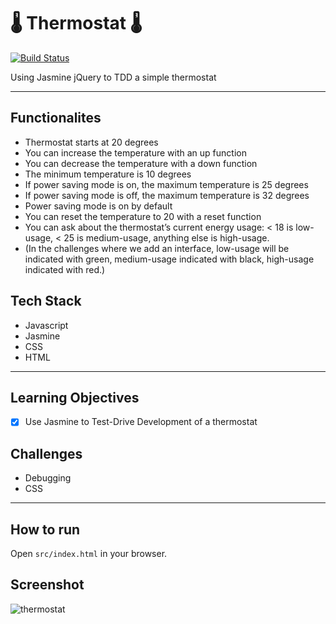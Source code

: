 # :thermometer: Thermostat :thermometer:


[![Build Status](https://travis-ci.org/petraartep/thermostat.svg?branch=master)](https://travis-ci.org/petraartep/thermostat)


Using Jasmine jQuery to TDD a simple thermostat

---

## Functionalites

* Thermostat starts at 20 degrees
* You can increase the temperature with an up function
* You can decrease the temperature with a down function
* The minimum temperature is 10 degrees
* If power saving mode is on, the maximum temperature is 25 degrees
* If power saving mode is off, the maximum temperature is 32 degrees
* Power saving mode is on by default
* You can reset the temperature to 20 with a reset function
* You can ask about the thermostat’s current energy usage: < 18 is low-usage, < 25 is medium-usage, anything else is high-usage.
* (In the challenges where we add an interface, low-usage will be indicated with green, medium-usage indicated with black, high-usage indicated with red.)

## Tech Stack

- Javascript
- Jasmine
- CSS
- HTML

---

## Learning Objectives
- [x] Use Jasmine to Test-Drive Development of a thermostat

## Challenges
- Debugging
- CSS 

---
## How to run 

Open `src/index.html` in your browser.


## Screenshot

![thermostat](https://user-images.githubusercontent.com/23095774/60382757-9e4e1a00-9a5f-11e9-83a7-4fbd65225aae.gif)
